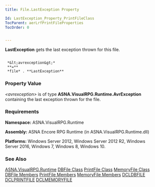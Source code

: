 ```yaml
---
title: File.LastException Property

Id: LastException_Property_PrintFileClass
TocParent: aerLrfPrintFileProperties
TocOrder: 0


---
```


**LastException** gets the last exception thrown for this file. 

```

 *&lt;avrexception&gt;* 
 **=** 
 *file* . **LastException**  
```

### Property Value
*&lt;avrexception&gt;* is of type **ASNA.VisualRPG.Runtime.AvrException** containing the last exception thrown for the file. 

### Requirements
**Namespace:** ASNA.VisualRPG.Runtime 

**Assembly:** ASNA Encore RPG Runtime (in ASNA.VisualRPG.Runtime.dll) 

**Platforms:** Windows Server 2012, Windows Server 2012 R2, Windows Server 2016, Windows 7, Windows 8, Windows 10. 

### See Also
[ASNA.VisualRPG.Runtime](aerLrfRuntimeNamespace.html)
[DBFile Class](aerLrfDBFileClass.html)
[PrintFile Class](aerLrfPrintFileClass.html)
[MemoryFile Class](aerLrfMemoryFileClass.html)
[DBFile Members](aerLrfDBFileMembers.html)
[PrintFile Members](aerLrfPrintFileMembers.html)
[MemoryFile Members](aerLrfMemoryFileMembers.html)
[DCLDBFILE](DCLDBFILE.html)
[DCLPRINTFILE](DCLPRINTFILE.html)
[DCLMEMORYFILE](DATE_Function.html) 
